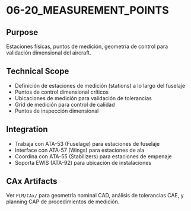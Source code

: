 # 06-20_MEASUREMENT_POINTS

## Purpose
Estaciones físicas, puntos de medición, geometría de control para validación dimensional del aircraft.

## Technical Scope
- Definición de estaciones de medición (stations) a lo largo del fuselaje
- Puntos de control dimensional críticos
- Ubicaciones de medición para validación de tolerancias
- Grid de medición para control de calidad
- Puntos de inspección dimensional

## Integration
- Trabaja con ATA-53 (Fuselage) para estaciones de fuselaje
- Interface con ATA-57 (Wings) para estaciones de ala
- Coordina con ATA-55 (Stabilizers) para estaciones de empenaje
- Soporta EWIS (ATA-92) para ubicación de instalaciones

## CAx Artifacts
Ver `PLM/CAx/` para geometría nominal CAD, análisis de tolerancias CAE, y planning CAP de procedimientos de medición.
